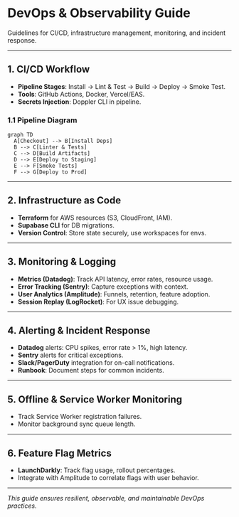 # DevOps & Observability Guide

Guidelines for CI/CD, infrastructure management, monitoring, and incident response.

---

## 1. CI/CD Workflow

* **Pipeline Stages**: Install → Lint & Test → Build → Deploy → Smoke Test.
* **Tools**: GitHub Actions, Docker, Vercel/EAS.
* **Secrets Injection**: Doppler CLI in pipeline.

### 1.1 Pipeline Diagram

```mermaid
graph TD
  A[Checkout] --> B[Install Deps]
  B --> C[Linter & Tests]
  C --> D[Build Artifacts]
  D --> E[Deploy to Staging]
  E --> F[Smoke Tests]
  F --> G[Deploy to Prod]
```

---

## 2. Infrastructure as Code

* **Terraform** for AWS resources (S3, CloudFront, IAM).
* **Supabase CLI** for DB migrations.
* **Version Control**: Store state securely, use workspaces for envs.

---

## 3. Monitoring & Logging

* **Metrics (Datadog)**: Track API latency, error rates, resource usage.
* **Error Tracking (Sentry)**: Capture exceptions with context.
* **User Analytics (Amplitude)**: Funnels, retention, feature adoption.
* **Session Replay (LogRocket)**: For UX issue debugging.

---

## 4. Alerting & Incident Response

* **Datadog** alerts: CPU spikes, error rate > 1%, high latency.
* **Sentry** alerts for critical exceptions.
* **Slack/PagerDuty** integration for on-call notifications.
* **Runbook**: Document steps for common incidents.

---

## 5. Offline & Service Worker Monitoring

* Track Service Worker registration failures.
* Monitor background sync queue length.

---

## 6. Feature Flag Metrics

* **LaunchDarkly**: Track flag usage, rollout percentages.
* Integrate with Amplitude to correlate flags with user behavior.

---

*This guide ensures resilient, observable, and maintainable DevOps practices.* 